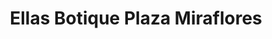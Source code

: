 ---
title: "Ellas Botique Plaza Miraflores"
url: /tegucigalpa/ellas-botique-plaza-miraflores/
shop: general
---